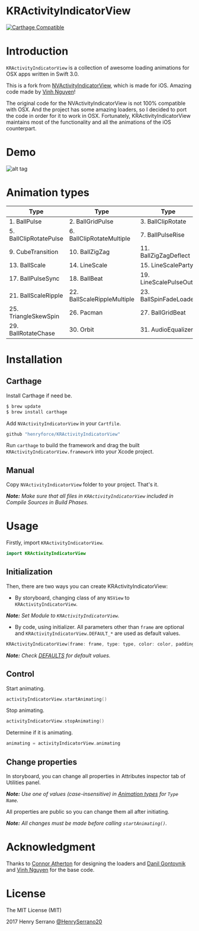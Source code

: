 KRActivityIndicatorView
===================

[![Carthage Compatible](https://img.shields.io/badge/Carthage-compatible-4BC51D.svg?style=flat)](https://github.com/Carthage/Carthage)

# Introduction
`KRActivityIndicatorView` is a collection of awesome loading animations for OSX apps written in Swift 3.0.

This is a fork from [NVActivityIndicatorView](https://github.com/ninjaprox/NVActivityIndicatorView), which is made for iOS. Amazing code made by [Vinh Nguyen](https://github.com/ninjaprox)!

The original code for the NVActivityIndicatorView is not 100% compatible with OSX. And the project has some amazing loaders, so I decided to port the code in order for it to work in OSX. Fortunately, KRActivityIndicatorView maintains most of the functionality and all the animations of the iOS counterpart.

# Demo
![alt tag](https://raw.githubusercontent.com/henryforce/KRActivityIndicatorView/master/demo.gif)

# Animation types

| Type | Type | Type | Type |
|---|---|---|---|
1. BallPulse | 2. BallGridPulse | 3. BallClipRotate | 4. SquareSpin
5. BallClipRotatePulse | 6. BallClipRotateMultiple | 7. BallPulseRise | 8. BallRotate
9. CubeTransition | 10. BallZigZag | 11. BallZigZagDeflect | 12. BallTrianglePath
13. BallScale | 14. LineScale | 15. LineScaleParty | 16. BallScaleMultiple
17. BallPulseSync | 18. BallBeat | 19. LineScalePulseOut | 20. LineScalePulseOutRapid
21. BallScaleRipple | 22. BallScaleRippleMultiple | 23. BallSpinFadeLoader | 24. LineSpinFadeLoader
25. TriangleSkewSpin | 26. Pacman | 27. BallGridBeat | 28. SemiCircleSpin
29. BallRotateChase | 30. Orbit | 31. AudioEqualizer

# Installation

## Carthage

Install Carthage if need be.

```bash
$ brew update
$ brew install carthage
```

Add `NVActivityIndicatorView` in your `Cartfile`.

```ruby
github "henryforce/KRActivityIndicatorView"
```

Run `carthage` to build the framework and drag the built `KRActivityIndicatorView.framework` into your Xcode project.

## Manual

Copy `NVActivityIndicatorView` folder to your project. That's it.

_**Note:** Make sure that all files in `KRActivityIndicatorView` included in Compile Sources in Build Phases._

# Usage

Firstly, import `KRActivityIndicatorView`.

```swift
import KRActivityIndicatorView
```

## Initialization

Then, there are two ways you can create KRActivityIndicatorView:

- By storyboard, changing class of any `NSView` to `KRActivityIndicatorView`.

_**Note:** Set Module to `KRActivityIndicatorView`._

- By code, using initializer. All parameters other than `frame` are optional and `KRActivityIndicatorView.DEFAULT_*` are used as default values.

```swift
KRActivityIndicatorView(frame: frame, type: type, color: color, padding: padding)
```

_**Note:** Check [DEFAULTS](#defaults) for default values._

## Control

Start animating.

```swift
activityIndicatorView.startAnimating()
```

Stop animating.

```swift
activityIndicatorView.stopAnimating()
```

Determine if it is animating.

```swift
animating = activityIndicatorView.animating
```

## Change properties

In storyboard, you can change all properties in Attributes inspector tab of Utilities panel.

_**Note:** Use one of values (case-insensitive) in [Animation types](#animation-types) for `Type Name`._

All properties are public so you can change them all after initiating.

_**Note:** All changes must be made before calling `startAnimating()`._





# Acknowledgment

Thanks to [Connor Atherton](https://github.com/ConnorAtherton) for designing the loaders and [Danil Gontovnik](https://github.com/gontovnik) and [Vinh Nguyen](https://github.com/ninjaprox) for the base code.

# License

The MIT License (MIT)

2017 Henry Serrano [@HenrySerrano20](https://twitter.com/HenrySerrano20)
